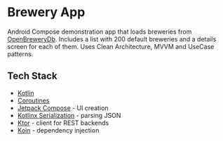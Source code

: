 # Brewery App

Android Compose demonstration app that loads breweries from [OpenBreweryDb](https://openbrewerydb.org/).
Includes a list with 200 default breweries and a details screen for each of them.
Uses Clean Architecture,  MVVM and UseCase patterns.

## Tech Stack

* [Kotlin](https://kotlinlang.org/)
* [Coroutines](https://kotlinlang.org/docs/coroutines-overview.html)
* [Jetpack Compose](https://developer.android.com/develop/ui/compose) - UI creation
* [Kotlinx Serialization](https://github.com/Kotlin/kotlinx.serialization) - parsing JSON
* [Ktor](https://ktor.io/) - client for REST backends
* [Koin](https://insert-koin.io/) - dependency injection
